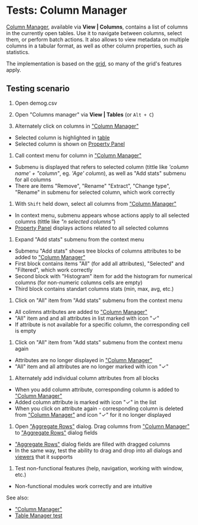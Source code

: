 <!-- TITLE: Tests: Column Manager -->
<!-- SUBTITLE: -->

# Tests: Column Manager

[Column Manager](column-manager.md), available via **View | Columns**, contains a list of columns in the currently open
tables. Use it to navigate between columns, select them, or perform batch actions. It also allows to view metadata on
multiple columns in a tabular format, as well as other column properties, such as statistics.

The implementation is based on the [grid](../visualize/viewers/grid.md), so many of the grid's features apply.

## Testing scenario

1. Open demog.csv

1. Open "Columns manager" via **View | Tables** (or ```Alt + C```)

1. Alternately click on columns in ["Column Manager"](column-manager.md)

* Selected column is highlighted in [table](../datagrok/table.md)
* Selected column is shown on [Property Panel](../datagrok/navigation.md#properties)

1. Call context menu for column in ["Column Manager"](column-manager.md)

* Submenu is displayed that refers to selected column (tittle like *'column name' + "column"*, eg. *'Age' column*), as
  well as "Add stats" submenu for all columns
* There are items "Remove", "Rename" "Extract", "Change type", "Rename" in submenu for selected column, which work
  correctly

1. With ```Shift``` held down, select all columns from ["Column Manager"](column-manager.md)

* In context menu, submenu appears whose actions apply to all selected columns (tittle like *"n selected columns"*)
* [Property Panel](../datagrok/navigation.md#properties) displays actions related to all selected columns

1. Expand "Add stats" submenu from the context menu

* Submenu "Add stats" shows tree blocks of columns attributes to be added to ["Column Manager"](column-manager.md)
* First block contains items "All" (for add all attributes), "Selected" and "Filtered", which work correctly
* Second block with "Histogram" item for add the histogram for numerical columns (for non-numeric columns cells are
  empty)
* Third block contains standart columns stats (min, max, avg, etc.)

1. Click on "All" item from "Add stats" submenu from the context menu

* All colimns attributes are added to ["Column Manager"](column-manager.md)
* "All" item and and all attributes in list marked with icon "✓"
* If attribute is not available for a specific column, the corresponding cell is empty

1. Click on "All" item from "Add stats" submenu from the context menu again

* Attributes are no longer displayed in ["Column Manager"](column-manager.md)
* "All" item and all attributes are no longer marked with icon "✓"

1. Alternately add individual column attributes from all blocks

* When you add column attribute, corresponding column is added to ["Column Manager"](column-manager.md)
* Added column attribute is marked with icon "✓" in the list
* When you click on attribute again - corresponding column is deleted from ["Column Manager"](column-manager.md) and
  icon "✓" for it no longer displayed

1. Open ["Aggregate Rows"](../transform/aggregate-rows.md) dialog. Drag columns
   from ["Column Manager"](column-manager.md)
   to ["Aggregate Rows"](../transform/aggregate-rows.md) dialog fields

* ["Aggregate Rows"](../transform/aggregate-rows.md) dialog fields are filled with dragged columns
* In the same way, test the ability to drag and drop into all dialogs and [viewers](../visualize/viewers.md) that it
  supports

1. Test non-functional features (help, navigation, working with window, etc.)

* Non-functional modules work correctly and are intuitive

See also:

* ["Column Manager"](column-manager.md)
* [Table Manager test](../datagrok/table-manager-test.md)

